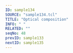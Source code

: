 ```yaml
---
ID: sample134
SOURCE: "sample134.tcl"
TITLE: "Optical composition"
INFO: " "
RELATED: ""
seqNo: 48
prevID: sample133
nextID: sample135
---
```

